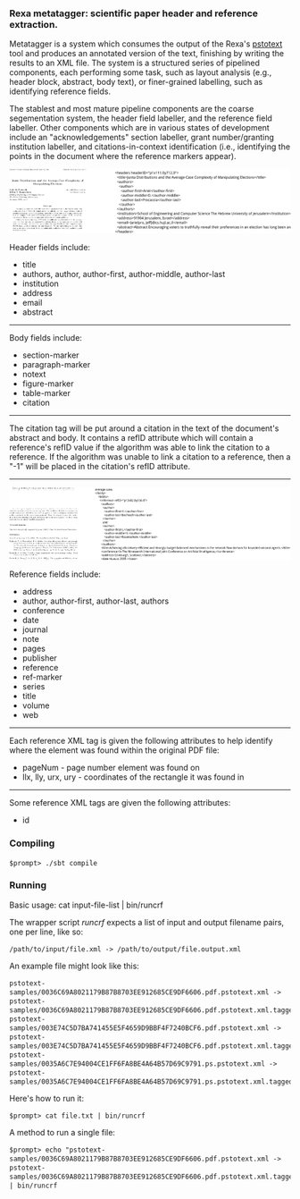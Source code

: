 ### Rexa metatagger: scientific paper header and reference extraction.


Metatagger is a system which consumes the output of the Rexa's
[pstotext](https://github.com/iesl/rexa1-pstotext) tool and produces an annotated version of the
text, finishing by writing the results to an XML file. The system is a structured series of pipelined
components, each performing some task, such as layout analysis (e.g., header block, abstract,
body text), or finer-grained labelling, such as identifying reference fields.

The stablest and most mature pipeline components are the coarse segementation system, the
header field labeller, and the reference field labeller. Other components which are in various
states of development include an "acknowledgements" section labeller, grant number/granting
institution labeller, and citations-in-context identification (i.e., identifying the points in the
document where the reference markers appear).

![Alt text](./docs/img/pdf-and-meta-hdr.png)

Header fields include: 

   + title
   + authors, author, author-first, author-middle, author-last
   + institution
   + address
   + email
   + abstract

- - - 

Body fields include: 

   + section-marker
   + paragraph-marker
   + notext
   + figure-marker
   + table-marker
   + citation

- - - 

The citation tag will be put around a citation in the text of the document's abstract and body.  It contains a refID attribute which 
will contain a reference's refID value if the algorithm was able to link the citation to a reference.  If the algorithm was unable 
to link a citation to a reference, then a "-1" will be placed in the citation's refID attribute. 

- - -

![Alt text](./docs/img/pdf-and-meta-ref.png)

Reference fields include:

   + address
   + author, author-first, author-last, authors
   + conference
   + date
   + journal
   + note
   + pages
   + publisher
   + reference
   + ref-marker
   + series
   + title
   + volume
   + web

- - - 

Each reference XML tag is given the following attributes to help identify where the 
element was found within the original PDF file: 

   + pageNum - page number element was found on
   + llx, lly, urx, ury - coordinates of the rectangle it was found in

- - -

Some reference XML tags are given the following attributes: 

   + id

### Compiling


    $prompt> ./sbt compile

### Running

Basic usage: cat input-file-list | bin/runcrf

The wrapper script *runcrf* expects a list of input and output filename pairs, one per line,
like so:

    /path/to/input/file.xml -> /path/to/output/file.output.xml

An example file might look like this:

	pstotext-samples/0036C69A8021179B87B8703EE912685CE9DF6606.pdf.pstotext.xml -> pstotext-samples/0036C69A8021179B87B8703EE912685CE9DF6606.pdf.pstotext.xml.tagged.xml
	pstotext-samples/003E74C5D7BA741455E5F4659D9BBF4F7240BCF6.pdf.pstotext.xml -> pstotext-samples/003E74C5D7BA741455E5F4659D9BBF4F7240BCF6.pdf.pstotext.xml.tagged.xml
	pstotext-samples/0035A6C7E94004CE1FF6FA8BE4A64B57D69C9791.ps.pstotext.xml -> pstotext-samples/0035A6C7E94004CE1FF6FA8BE4A64B57D69C9791.ps.pstotext.xml.tagged.xml

Here's how to run it:

    $prompt> cat file.txt | bin/runcrf

A method to run a single file:
	
	$prompt> echo "pstotext-samples/0036C69A8021179B87B8703EE912685CE9DF6606.pdf.pstotext.xml -> pstotext-samples/0036C69A8021179B87B8703EE912685CE9DF6606.pdf.pstotext.xml.tagged.xml" | bin/runcrf

